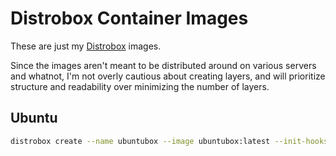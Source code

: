 # Distrobox Container Images

These are just my [Distrobox](https://github.com/89luca89/distrobox) images.

Since the images aren't meant to be distributed around on various servers and
whatnot, I'm not overly cautious about creating layers, and will prioritize
structure and readability over minimizing the number of layers.

## Ubuntu

```sh
distrobox create --name ubuntubox --image ubuntubox:latest --init-hooks "/opt/user/first-time-init.sh"
```
